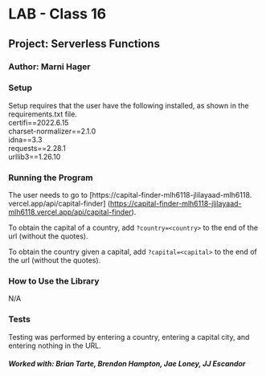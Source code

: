 # LAB - Class 16
## Project: Serverless Functions
### Author: Marni Hager

### Setup
Setup requires that the user have the following installed, as shown in the 
requirements.txt file.  
certifi==2022.6.15  
charset-normalizer==2.1.0  
idna==3.3  
requests==2.28.1  
urllib3==1.26.10  

### Running the Program
The user needs to go to [https://capital-finder-mlh6118-jlilayaad-mlh6118.
vercel.app/api/capital-finder]
(https://capital-finder-mlh6118-jlilayaad-mlh6118.vercel.app/api/capital-finder).

To obtain the capital of a country, add `?country=<country>` to the end of 
the url (without the quotes).

To obtain the country given a capital, add `?capital=<capital>` to the end 
of the url (without the quotes).

### How to Use the Library
N/A

### Tests
Testing was performed by entering a country, entering a capital city, and 
entering nothing in the URL.

##### Worked with: Brian Tarte, Brendon Hampton, Jae Loney, JJ Escandor